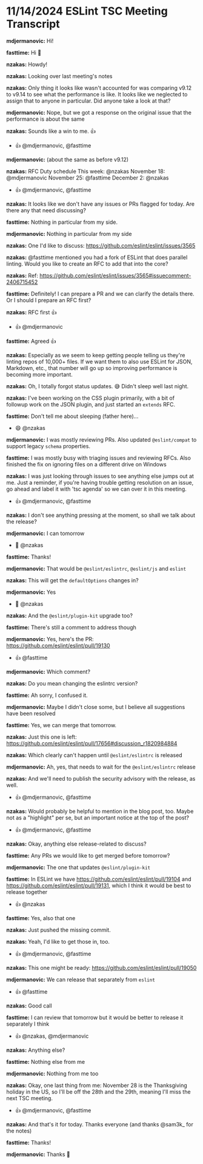 # 11/14/2024 ESLint TSC Meeting Transcript

**mdjermanovic:** Hi!

**fasttime:** Hi 👋

**nzakas:** Howdy!

**nzakas:** Looking over last meeting's notes

**nzakas:** Only thing it looks like wasn't accounted for was comparing v9.12 to v9.14 to see what the performance is like. It looks like we neglected to assign that to anyone in particular. Did anyone take a look at that?

**mdjermanovic:** Nope, but we got a response on the original issue that the performance is about the same

**nzakas:** Sounds like a win to me. 👍
 * 👍 @mdjermanovic, @fasttime

**mdjermanovic:** (about the same as before v9.12)

**nzakas:** RFC Duty schedule
This week: @nzakas 
November 18: @mdjermanovic 
November 25: @fasttime 
December 2: @nzakas
 * 👍 @mdjermanovic, @fasttime

**nzakas:** It looks like we don't have any issues or PRs flagged for today. Are there any that need discussing?

**fasttime:** Nothing in particular from my side.

**mdjermanovic:** Nothing in particular from my side

**nzakas:** One I'd like to discuss: https://github.com/eslint/eslint/issues/3565

**nzakas:** @fasttime mentioned you had a fork of ESLint that does parallel linting. Would you like to create an RFC to add that into the core?

**nzakas:** Ref: https://github.com/eslint/eslint/issues/3565#issuecomment-2406715452

**fasttime:** Definitely! I can prepare a PR and we can clarify the details there. Or I should I prepare an RFC first?

**nzakas:** RFC first 👍
 * 👍 @mdjermanovic

**fasttime:** Agreed 👍

**nzakas:** Especially as we seem to keep getting people telling us they're linting repos of 10,000+ files. If we want them to also use ESLint for JSON, Markdown, etc., that number will go up so improving performance is becoming more important.

**nzakas:** Oh, I totally forgot status updates. 😅  Didn't sleep well last night.

**nzakas:** I've been working on the CSS plugin primarily, with a bit of followup work on the JSON plugin, and just started an `extends` RFC.

**fasttime:** Don't tell me about sleeping (father here)...
 * 😄 @nzakas

**mdjermanovic:** I was mostly reviewing PRs. Also updated `@eslint/compat` to support legacy `schema` properties.

**fasttime:** I was mostly busy with triaging issues and reviewing RFCs. Also finished the fix on ignoring files on a different drive on Windows

**nzakas:** I was just looking through issues to see anything else jumps out at me. Just a reminder, if you're having trouble getting resolution on an issue, go ahead and label it with 'tsc agenda' so we can over it in this meeting.
 * 👍 @mdjermanovic, @fasttime

**nzakas:** I don't see anything pressing at the moment, so shall we talk about the release?

**mdjermanovic:** I can tomorrow
 * 🙏 @nzakas

**fasttime:** Thanks!

**mdjermanovic:** That would be `@eslint/eslintrc`, `@eslint/js` and `eslint`

**nzakas:** This will get the `defaultOptions` changes in?

**mdjermanovic:** Yes
 * 🎉 @nzakas

**nzakas:** And the `@eslint/plugin-kit` upgrade too?

**fasttime:** There's still a comment to address though

**mdjermanovic:** Yes, here's the PR: https://github.com/eslint/eslint/pull/19130
 * 👍 @fasttime

**mdjermanovic:** Which comment?

**nzakas:** Do you mean changing the eslintrc version?

**fasttime:** Ah sorry, I confused it.

**mdjermanovic:** Maybe I didn't close some, but I believe all suggestions have been resolved

**fasttime:** Yes, we can merge that tomorrow.

**nzakas:** Just this one is left: https://github.com/eslint/eslint/pull/17656#discussion_r1820984884

**nzakas:** Which clearly can't happen until `@eslint/eslintrc` is released

**mdjermanovic:** Ah, yes, that needs to wait for the `@eslint/eslintrc` release

**nzakas:** And we'll need to publish the security advisory with the release, as well.
 * 👍 @mdjermanovic, @fasttime

**nzakas:** Would probably be helpful to mention in the blog post, too. Maybe not as a "highlight" per se, but an important notice at the top of the post?
 * 👍 @mdjermanovic, @fasttime

**nzakas:** Okay, anything else release-related to discuss?

**fasttime:** Any PRs we would like to get merged before tomorrow?

**mdjermanovic:** The one that updates `@eslint/plugin-kit`

**fasttime:** In ESLint we have https://github.com/eslint/eslint/pull/19104 and https://github.com/eslint/eslint/pull/19131, which I think it would be best to release together
 * 👍 @nzakas

**fasttime:** Yes, also that one

**nzakas:** Just pushed the missing commit.

**nzakas:** Yeah, I'd like to get those in, too.
 * 👍 @mdjermanovic, @fasttime

**nzakas:** This one might be ready: https://github.com/eslint/eslint/pull/19050

**mdjermanovic:** We can release that separately from `eslint`
 * 👍 @fasttime

**nzakas:** Good call

**fasttime:** I can review that tomorrow but it would be better to release it separately I think
 * 👍 @nzakas, @mdjermanovic

**nzakas:** Anything else?

**fasttime:** Nothing else from me

**mdjermanovic:** Nothing from me too

**nzakas:** Okay, one last thing from me: November 28 is the Thanksgiving holiday in the US, so I'll be off the 28th and the 29th, meaning I'll miss the next TSC meeting.
 * 👍 @mdjermanovic, @fasttime

**nzakas:** And that's it for today. Thanks everyone (and thanks @sam3k_ for the notes)

**fasttime:** Thanks!

**mdjermanovic:** Thanks 👋
